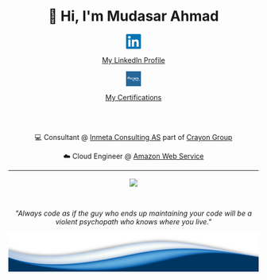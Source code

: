 <h1 align="center">👋 Hi, I'm Mudasar Ahmad</h1>

<div align="center">
<a href="https://www.linkedin.com/in/mudasar-ahmad/"><img align="center" height="30" src="https://raw.githubusercontent.com/mudasar187/mudasar187/master/linkedin.png">
<p>My LinkedIn Profile</p></a>
<a href="https://www.youracclaim.com/users/mudasar-ahmad.4412309d/badges"><img align="center" height="30" src="https://raw.githubusercontent.com/mudasar187/mudasar187/master/acclaim.png">
<p>My Certifications</p></a>

</div>
<br>
<br>
<p align="center">
💻 Consultant @ <a href="https://inmeta.no/">Inmeta Consulting AS</a> part of <a href="https://www.crayon.com/">Crayon Group</a>
</p>
<p align="center">
☁️ Cloud Engineer @ <a href="https://aws.amazon.com/">Amazon Web Service<a/>
</p>

---

<p align='center'>
<img align='center' src="https://rushter.com/counter.svg">
 </p>
 <br>
 <p align="center">
 <em>"Always code as if the guy who ends up maintaining your code will be a violent psychopath who knows where you live."</em>
 </p>

 <img src="https://raw.githubusercontent.com/mudasar187/mudasar187/master/wave.png">
